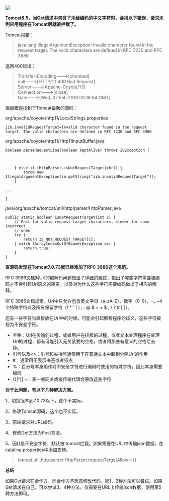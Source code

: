 
![](http://img.javastack.cn/18-2-27/1096232.jpg)

**Tomcat8.5，当Get请求中包含了未经编码的中文字符时，会报以下错误，请求未到应用程序在Tomcat层就被拦截了。**

Tomcat报错：

> java.lang.IllegalArgumentException: Invalid character found in the request target. The valid characters are defined in RFC 7230 and RFC 3986

返回400错误：

> Transfer-Encoding--->[chunked]\
> null--->[HTTP/1.1 400 Bad Request]\
> Server--->[Apache-Coyote/1.1]\
> Connection--->[close]\
> Date--->[Wed, 07 Feb 2018 03:19:04 GMT]

根据错误找到了Tomcat最新的源码：

org/apache/coyote/http11/LocalStrings.properties

```
iib.invalidRequestTarget=Invalid character found in the request target. The valid characters are defined in RFC 7230 and RFC 3986
```

org/apache/coyote/http11/Http11InputBuffer.java


```
boolean parseRequestLine(boolean keptAlive) throws IOException {

...
 
    } else if (HttpParser.isNotRequestTarget(chr)) {
        throw new IllegalArgumentException(sm.getString("iib.invalidRequestTarget"));
    }

...

}
```

java/org/apache/tomcat/util/http/parser/HttpParser.java


```
public static boolean isNotRequestTarget(int c) {
    // Fast for valid request target characters, slower for some incorrect
    // ones
    try {
        return IS_NOT_REQUEST_TARGET[c];
    } catch (ArrayIndexOutOfBoundsException ex) {
        return true;
    }
}
```

**查源码发现在Tomcat7.0.73就已经添加了RFC 3986这个规范。**

RFC 3986文档对Url的编解码问题做出了详细的建议，指出了哪些字符需要被编码才不会引起Url语义的转变，以及对为什么这些字符需要编码做出了相应的解释。

RFC 3986文档规定，Url中只允许包含英文字母（a-zA-Z）、数字（0-9）、-_.~4个特殊字符以及所有保留字符（! * ' ( ) ; : @ & = + $ , / ? # [ ]）。

还有一些字符当直接放在Url中的时候，可能会引起解析程序的歧义，这些字符被视为不安全字符。

- 空格：Url在传输的过程，或者用户在排版的过程，或者文本处理程序在处理Url的过程，都有可能引入无关紧要的空格，或者将那些有意义的空格给去掉。
- 引号以及<>：引号和尖括号通常用于在普通文本中起到分隔Url的作用
- #：通常用于表示书签或者锚点
- %：百分号本身用作对不安全字符进行编码时使用的特殊字符，因此本身需要编码
- {}|\^[]`~：某一些网关或者传输代理会篡改这些字符

**对于此问题，有以下几种解决方案。**

1、切换版本到7.0.73以下，这个不实际。

2、修改Tomcat源码，这个也不实际。

3、前端请求对URL编码。

4、修改Get方法为Post方法。

5、因{}是不安全字符，默认被 tomcat拦截。如果需要在URL中传输json数据，在catalina.properties中添加支持。
> tomcat.util.http.parser.HttpParser.requestTargetAllow=|{}

**总结**

如果Get请求在合作方，而合作方不愿意修改代码，那1、2种方法可以尝试。如果Get请求在自己，可以尝试3、4种方法。仅需要在URL上传输json数据，使用第5种方法即可。
